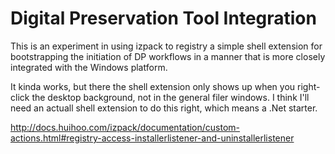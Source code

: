 Digital Preservation Tool Integration
=====================================

This is an experiment in using izpack to registry a simple shell extension for bootstrapping the initiation of DP workflows in a manner that is more closely integrated with the Windows platform.

It kinda works, but there the shell extension only shows up when you right-click the desktop background, not in the general filer windows. I think I'll need an actuall shell extension to do this right, which means a .Net starter.

http://docs.huihoo.com/izpack/documentation/custom-actions.html#registry-access-installerlistener-and-uninstallerlistener
